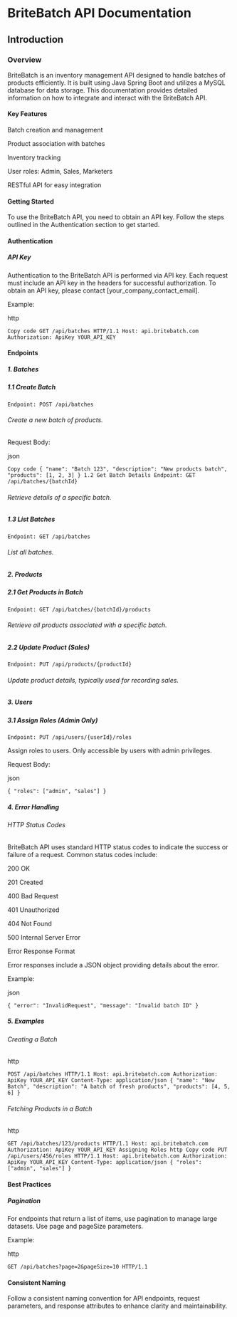 # BriteBatch API Documentation

## Introduction

### Overview

BriteBatch is an inventory management API designed to handle batches of products efficiently. It is built using Java Spring Boot and utilizes a MySQL database for data storage. This documentation provides detailed information on how to integrate and interact with the BriteBatch API.

#### Key Features

Batch creation and management

Product association with batches

Inventory tracking

User roles: Admin, Sales, Marketers

RESTful API for easy integration


#### Getting Started

To use the BriteBatch API, you need to obtain an API key. Follow the steps outlined in the Authentication section to get started.

#### Authentication

##### API Key

Authentication to the BriteBatch API is performed via API key. Each request must include an API key in the headers for successful authorization. To obtain an API key, please contact [your_company_contact_email].

Example:

http

`Copy code
GET /api/batches HTTP/1.1
Host: api.britebatch.com
Authorization: ApiKey YOUR_API_KEY`

#### Endpoints
##### 1. Batches

##### 1.1 Create Batch

`Endpoint: POST /api/batches`

###### Create a new batch of products.

Request Body:

json

`Copy code
{
  "name": "Batch 123",
  "description": "New products batch",
  "products": [1, 2, 3]
}
1.2 Get Batch Details
Endpoint: GET /api/batches/{batchId}`

###### Retrieve details of a specific batch.

##### 1.3 List Batches

`Endpoint: GET /api/batches`

###### List all batches.

##### 2. Products

##### 2.1 Get Products in Batch

`Endpoint: GET /api/batches/{batchId}/products`

###### Retrieve all products associated with a specific batch.

##### 2.2 Update Product (Sales)

`Endpoint: PUT /api/products/{productId}`

###### Update product details, typically used for recording sales.

##### 3. Users

##### 3.1 Assign Roles (Admin Only)

`Endpoint: PUT /api/users/{userId}/roles`

Assign roles to users. Only accessible by users with admin privileges.

Request Body:

json

`{
  "roles": ["admin", "sales"]
}`

##### 4. Error Handling

###### HTTP Status Codes

BriteBatch API uses standard HTTP status codes to indicate the success or failure of a request. Common status codes include:

200 OK

201 Created

400 Bad Request

401 Unauthorized

404 Not Found

500 Internal Server Error

Error Response Format

Error responses include a JSON object providing details about the error.

Example:

json

`{
  "error": "InvalidRequest",
  "message": "Invalid batch ID"
}`

##### 5. Examples

###### Creating a Batch

http

`POST /api/batches HTTP/1.1
Host: api.britebatch.com
Authorization: ApiKey YOUR_API_KEY
Content-Type: application/json
{
  "name": "New Batch",
  "description": "A batch of fresh products",
  "products": [4, 5, 6]
}`

###### Fetching Products in a Batch
http

`GET /api/batches/123/products HTTP/1.1
Host: api.britebatch.com
Authorization: ApiKey YOUR_API_KEY
Assigning Roles
http
Copy code
PUT /api/users/456/roles HTTP/1.1
Host: api.britebatch.com
Authorization: ApiKey YOUR_API_KEY
Content-Type: application/json
{
  "roles": ["admin", "sales"]
}`

#### Best Practices

##### Pagination

For endpoints that return a list of items, use pagination to manage large datasets. Use page and pageSize parameters.

Example:

http

`GET /api/batches?page=2&pageSize=10 HTTP/1.1`

#### Consistent Naming
Follow a consistent naming convention for API endpoints, request parameters, and response attributes to enhance clarity and maintainability.
